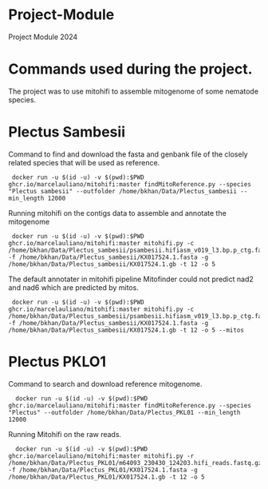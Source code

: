 # Project-Module
Project Module 2024
# Commands used during the project.
The project was to use mitohifi to assemble mitogenome of some nematode species.
# Plectus Sambesii
Command to find and download the fasta and genbank file of the closely related species that will be used as reference.
```
 docker run -u $(id -u) -v $(pwd):$PWD ghcr.io/marcelauliano/mitohifi:master findMitoReference.py --species "Plectus sambesii" --outfolder /home/bkhan/Data/Plectus_sambesii --min_length 12000
```
Running mitohifi on the contigs data to assemble and annotate the mitogenome 
```
 docker run -u $(id -u) -v $(pwd):$PWD ghcr.io/marcelauliano/mitohifi:master mitohifi.py -c /home/bkhan/Data/Plectus_sambesii/psambesii.hifiasm_v019_l3.bp.p_ctg.fasta -f /home/bkhan/Data/Plectus_sambesii/KX017524.1.fasta -g /home/bkhan/Data/Plectus_sambesii/KX017524.1.gb -t 12 -o 5

```
The default annotater in mitohifi pipeline Mitofinder could not predict nad2 and nad6 which are predicted by mitos.
```
 docker run -u $(id -u) -v $(pwd):$PWD ghcr.io/marcelauliano/mitohifi:master mitohifi.py -c /home/bkhan/Data/Plectus_sambesii/psambesii.hifiasm_v019_l3.bp.p_ctg.fasta -f /home/bkhan/Data/Plectus_sambesii/KX017524.1.fasta -g /home/bkhan/Data/Plectus_sambesii/KX017524.1.gb -t 12 -o 5 --mitos

```
# Plectus PKLO1
Command to search and download reference mitogenome.
```
  docker run -u $(id -u) -v $(pwd):$PWD ghcr.io/marcelauliano/mitohifi:master findMitoReference.py --species "Plectus" --outfolder /home/bkhan/Data/Plectus_PKL01 --min_length 12000
```
Running Mitohifi on the raw reads.
```
  docker run -u $(id -u) -v $(pwd):$PWD ghcr.io/marcelauliano/mitohifi:master mitohifi.py -r /home/bkhan/Data/Plectus_PKL01/m64093_230430_124203.hifi_reads.fastq.gz -f /home/bkhan/Data/Plectus_PKL01/KX017524.1.fasta -g /home/bkhan/Data/Plectus_PKL01/KX017524.1.gb -t 12 -o 5
```



